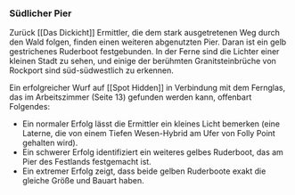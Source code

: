 ### Südlicher Pier
Zurück [[Das Dickicht]]
Ermittler, die dem stark ausgetretenen Weg durch den Wald folgen, finden einen weiteren abgenutzten Pier. Daran ist ein gelb gestrichenes Ruderboot festgebunden. In der Ferne sind die Lichter einer kleinen Stadt zu sehen, und einige der berühmten Granitsteinbrüche von Rockport sind süd-südwestlich zu erkennen.

Ein erfolgreicher Wurf auf [[Spot Hidden]] in Verbindung mit dem Fernglas, das im Arbeitszimmer (Seite 13) gefunden werden kann, offenbart Folgendes:

- Ein normaler Erfolg lässt die Ermittler ein kleines Licht bemerken (eine Laterne, die von einem Tiefen Wesen-Hybrid am Ufer von Folly Point gehalten wird).
- Ein schwerer Erfolg identifiziert ein weiteres gelbes Ruderboot, das am Pier des Festlands festgemacht ist.
- Ein extremer Erfolg zeigt, dass beide gelben Ruderboote exakt die gleiche Größe und Bauart haben.
